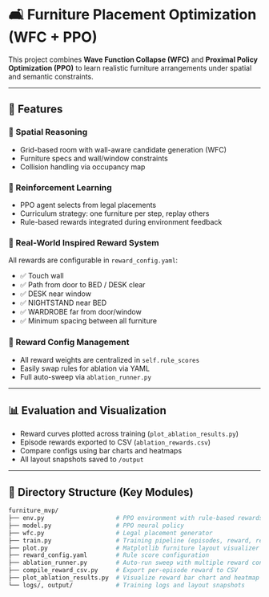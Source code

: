 # 🛋️ Furniture Placement Optimization (WFC + PPO)

This project combines **Wave Function Collapse (WFC)** and **Proximal Policy Optimization (PPO)** to learn realistic furniture arrangements under spatial and semantic constraints.

---

## 🚀 Features

### 📐 Spatial Reasoning
- Grid-based room with wall-aware candidate generation (WFC)
- Furniture specs and wall/window constraints
- Collision handling via occupancy map

### 🧠 Reinforcement Learning
- PPO agent selects from legal placements
- Curriculum strategy: one furniture per step, replay others
- Rule-based rewards integrated during environment feedback

### 🎯 Real-World Inspired Reward System
All rewards are configurable in `reward_config.yaml`:
- ✅ Touch wall
- ✅ Path from door to BED / DESK clear
- ✅ DESK near window
- ✅ NIGHTSTAND near BED
- ✅ WARDROBE far from door/window
- ✅ Minimum spacing between all furniture

### 🔄 Reward Config Management
- All reward weights are centralized in `self.rule_scores`
- Easily swap rules for ablation via YAML
- Full auto-sweep via `ablation_runner.py`

---

## 📊 Evaluation and Visualization
- Reward curves plotted across training (`plot_ablation_results.py`)
- Episode rewards exported to CSV (`ablation_rewards.csv`)
- Compare configs using bar charts and heatmaps
- All layout snapshots saved to `/output`

---

## 📁 Directory Structure (Key Modules)

```bash
furniture_mvp/
├── env.py                    # PPO environment with rule-based rewards
├── model.py                  # PPO neural policy
├── wfc.py                    # Legal placement generator
├── train.py                  # Training pipeline (episodes, reward, reset)
├── plot.py                   # Matplotlib furniture layout visualizer
├── reward_config.yaml        # Rule score configuration
├── ablation_runner.py        # Auto-run sweep with multiple reward configs
├── compile_reward_csv.py     # Export per-episode reward to CSV
├── plot_ablation_results.py  # Visualize reward bar chart and heatmap
└── logs/, output/            # Training logs and layout snapshots
